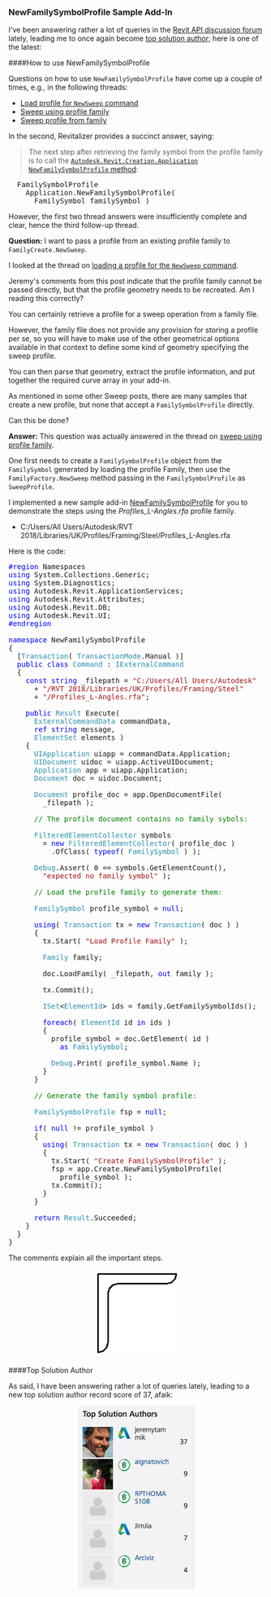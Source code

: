 <head>
<meta http-equiv="Content-Type" content="text/html; charset=utf-8">
<link rel="stylesheet" type="text/css" href="bc.css">
<!--
<script src="run_prettify.js" type="text/javascript"></script>
<script src="https://google-code-prettify.googlecode.com/svn/loader/run_prettify.js" type="text/javascript"></script>
-->
<script src="https://cdn.rawgit.com/google/code-prettify/master/loader/run_prettify.js" type="text/javascript"></script>
</head>

<!---

- implemented NewFamilySymbolProfile sample app
  https://github.com/jeremytammik/NewFamilySymbolProfile
  13871503 [Sweep Profile From Family]
  https://forums.autodesk.com/t5/revit-api-forum/sweep-profile-from-family/m-p/7751112
  https://forums.autodesk.com/t5/revit-api-forum/sweep-using-profile-family/m-p/6057115

 #RevitAPI @AutodeskRevit #bim #dynamobim @AutodeskForge #ForgeDevCon 

Questions on how to use <code>NewFamilySymbolProfile</code> have come up a couple of times in the Revit API discussion forum.
The short answer is: retrieve the family symbol from the profile family, then call the creation application <code>NewFamilySymbolProfile</code> method.
I implemented a new sample add-in for you to demonstrate the steps using the <i>Profiles_L-Angles.rfa</i> profile family...

--->

### NewFamilySymbolProfile Sample Add-In

I've been answering rather a lot of queries in
the [Revit API discussion forum](http://forums.autodesk.com/t5/revit-api-forum/bd-p/160) lately,
leading me to once again become [top solution author](#2); here is one of the latest:

####<a name="1"></a>How to use NewFamilySymbolProfile

Questions on how to use `NewFamilySymbolProfile` have come up a couple of times, e.g., in the following threads:

- [Load profile for `NewSweep` command](https://forums.autodesk.com/t5/revit-api-forum/load-profile-for-newsweep-command/td-p/5117864)
- [Sweep using profile family](https://forums.autodesk.com/t5/revit-api-forum/sweep-using-profile-family/m-p/6057115)
- [Sweep profile from family](https://forums.autodesk.com/t5/revit-api-forum/sweep-profile-from-family/m-p/7751112)

In the second, Revitalizer provides a succinct answer, saying:

> The next step after retrieving the family symbol from the profile family is to call
> the [`Autodesk.Revit.Creation.Application` `NewFamilySymbolProfile` method](http://www.revitapidocs.com/2018.1/0fd22223-8ca8-2955-e2ee-7d83d853ee8f.htm):

<pre class="code">
  FamilySymbolProfile
    Application.NewFamilySymbolProfile(
      FamilySymbol familySymbol )
</pre>
 
However, the first two thread answers were insufficiently complete and clear, hence the third follow-up thread.

**Question:** I want to pass a profile from an existing profile family to `FamilyCreate.NewSweep`.

I looked at the thread
on [loading a profile for the `NewSweep` command](https://forums.autodesk.com/t5/revit-api-forum/load-profile-for-newsweep-command/td-p/5117864).

Jeremy's comments from this post indicate that the profile family cannot be passed directly, but that the profile geometry needs to be recreated. Am I reading this correctly?

You can certainly retrieve a profile for a sweep operation from a family file.

However, the family file does not provide any provision for storing a profile per se, so you will have to make use of the other geometrical options available in that context to define some kind of geometry specifying the sweep profile.

You can then parse that geometry, extract the profile information, and put together the required curve array in your add-in.

As mentioned in some other Sweep posts, there are many samples that create a new profile, but none that accept a `FamilySymbolProfile` directly.

Can this be done?

**Answer:** This question was actually answered in the thread
on [sweep using profile family](https://forums.autodesk.com/t5/revit-api-forum/sweep-using-profile-family/m-p/6057115).

One first needs to create a `FamilySymbolProfile` object from the `FamilySymbol` generated by loading the profile Family, then use the  `FamilyFactory.NewSweep` method passing in the `FamilySymbolProfile` as `SweepProfile`.

I implemented a new sample
add-in [NewFamilySymbolProfile](https://github.com/jeremytammik/NewFamilySymbolProfile) for
you to demonstrate the steps using the *Profiles_L-Angles.rfa* profile family.

- C:/Users/All Users/Autodesk/RVT 2018/Libraries/UK/Profiles/Framing/Steel/Profiles_L-Angles.rfa

Here is the code:

<pre class="code">
<span style="color:blue;">#region</span>&nbsp;Namespaces
<span style="color:blue;">using</span>&nbsp;System.Collections.Generic;
<span style="color:blue;">using</span>&nbsp;System.Diagnostics;
<span style="color:blue;">using</span>&nbsp;Autodesk.Revit.ApplicationServices;
<span style="color:blue;">using</span>&nbsp;Autodesk.Revit.Attributes;
<span style="color:blue;">using</span>&nbsp;Autodesk.Revit.DB;
<span style="color:blue;">using</span>&nbsp;Autodesk.Revit.UI;
<span style="color:blue;">#endregion</span>
 
<span style="color:blue;">namespace</span>&nbsp;NewFamilySymbolProfile
{
&nbsp;&nbsp;[<span style="color:#2b91af;">Transaction</span>(&nbsp;<span style="color:#2b91af;">TransactionMode</span>.Manual&nbsp;)]
&nbsp;&nbsp;<span style="color:blue;">public</span>&nbsp;<span style="color:blue;">class</span>&nbsp;<span style="color:#2b91af;">Command</span>&nbsp;:&nbsp;<span style="color:#2b91af;">IExternalCommand</span>
&nbsp;&nbsp;{
&nbsp;&nbsp;&nbsp;&nbsp;<span style="color:blue;">const</span>&nbsp;<span style="color:blue;">string</span>&nbsp;_filepath&nbsp;=&nbsp;<span style="color:#a31515;">&quot;C:/Users/All&nbsp;Users/Autodesk&quot;</span>
&nbsp;&nbsp;&nbsp;&nbsp;&nbsp;&nbsp;+&nbsp;<span style="color:#a31515;">&quot;/RVT&nbsp;2018/Libraries/UK/Profiles/Framing/Steel&quot;</span>
&nbsp;&nbsp;&nbsp;&nbsp;&nbsp;&nbsp;+&nbsp;<span style="color:#a31515;">&quot;/Profiles_L-Angles.rfa&quot;</span>;
 
&nbsp;&nbsp;&nbsp;&nbsp;<span style="color:blue;">public</span>&nbsp;<span style="color:#2b91af;">Result</span>&nbsp;Execute(
&nbsp;&nbsp;&nbsp;&nbsp;&nbsp;&nbsp;<span style="color:#2b91af;">ExternalCommandData</span>&nbsp;commandData,
&nbsp;&nbsp;&nbsp;&nbsp;&nbsp;&nbsp;<span style="color:blue;">ref</span>&nbsp;<span style="color:blue;">string</span>&nbsp;message,
&nbsp;&nbsp;&nbsp;&nbsp;&nbsp;&nbsp;<span style="color:#2b91af;">ElementSet</span>&nbsp;elements&nbsp;)
&nbsp;&nbsp;&nbsp;&nbsp;{
&nbsp;&nbsp;&nbsp;&nbsp;&nbsp;&nbsp;<span style="color:#2b91af;">UIApplication</span>&nbsp;uiapp&nbsp;=&nbsp;commandData.Application;
&nbsp;&nbsp;&nbsp;&nbsp;&nbsp;&nbsp;<span style="color:#2b91af;">UIDocument</span>&nbsp;uidoc&nbsp;=&nbsp;uiapp.ActiveUIDocument;
&nbsp;&nbsp;&nbsp;&nbsp;&nbsp;&nbsp;<span style="color:#2b91af;">Application</span>&nbsp;app&nbsp;=&nbsp;uiapp.Application;
&nbsp;&nbsp;&nbsp;&nbsp;&nbsp;&nbsp;<span style="color:#2b91af;">Document</span>&nbsp;doc&nbsp;=&nbsp;uidoc.Document;
 
&nbsp;&nbsp;&nbsp;&nbsp;&nbsp;&nbsp;<span style="color:#2b91af;">Document</span>&nbsp;profile_doc&nbsp;=&nbsp;app.OpenDocumentFile(&nbsp;
&nbsp;&nbsp;&nbsp;&nbsp;&nbsp;&nbsp;&nbsp;&nbsp;_filepath&nbsp;);
 
&nbsp;&nbsp;&nbsp;&nbsp;&nbsp;&nbsp;<span style="color:green;">//&nbsp;The&nbsp;profile&nbsp;document&nbsp;contains&nbsp;no&nbsp;family&nbsp;sybols:</span>
 
&nbsp;&nbsp;&nbsp;&nbsp;&nbsp;&nbsp;<span style="color:#2b91af;">FilteredElementCollector</span>&nbsp;symbols
&nbsp;&nbsp;&nbsp;&nbsp;&nbsp;&nbsp;&nbsp;&nbsp;=&nbsp;<span style="color:blue;">new</span>&nbsp;<span style="color:#2b91af;">FilteredElementCollector</span>(&nbsp;profile_doc&nbsp;)
&nbsp;&nbsp;&nbsp;&nbsp;&nbsp;&nbsp;&nbsp;&nbsp;&nbsp;&nbsp;.OfClass(&nbsp;<span style="color:blue;">typeof</span>(&nbsp;<span style="color:#2b91af;">FamilySymbol</span>&nbsp;)&nbsp;);
 
&nbsp;&nbsp;&nbsp;&nbsp;&nbsp;&nbsp;<span style="color:#2b91af;">Debug</span>.Assert(&nbsp;0&nbsp;==&nbsp;symbols.GetElementCount(),&nbsp;
&nbsp;&nbsp;&nbsp;&nbsp;&nbsp;&nbsp;&nbsp;&nbsp;<span style="color:#a31515;">&quot;expected&nbsp;no&nbsp;family&nbsp;symbol&quot;</span>&nbsp;);
 
&nbsp;&nbsp;&nbsp;&nbsp;&nbsp;&nbsp;<span style="color:green;">//&nbsp;Load&nbsp;the&nbsp;profile&nbsp;family&nbsp;to&nbsp;generate&nbsp;them:</span>
 
&nbsp;&nbsp;&nbsp;&nbsp;&nbsp;&nbsp;<span style="color:#2b91af;">FamilySymbol</span>&nbsp;profile_symbol&nbsp;=&nbsp;<span style="color:blue;">null</span>;
 
&nbsp;&nbsp;&nbsp;&nbsp;&nbsp;&nbsp;<span style="color:blue;">using</span>(&nbsp;<span style="color:#2b91af;">Transaction</span>&nbsp;tx&nbsp;=&nbsp;<span style="color:blue;">new</span>&nbsp;<span style="color:#2b91af;">Transaction</span>(&nbsp;doc&nbsp;)&nbsp;)
&nbsp;&nbsp;&nbsp;&nbsp;&nbsp;&nbsp;{
&nbsp;&nbsp;&nbsp;&nbsp;&nbsp;&nbsp;&nbsp;&nbsp;tx.Start(&nbsp;<span style="color:#a31515;">&quot;Load&nbsp;Profile&nbsp;Family&quot;</span>&nbsp;);
 
&nbsp;&nbsp;&nbsp;&nbsp;&nbsp;&nbsp;&nbsp;&nbsp;<span style="color:#2b91af;">Family</span>&nbsp;family;
 
&nbsp;&nbsp;&nbsp;&nbsp;&nbsp;&nbsp;&nbsp;&nbsp;doc.LoadFamily(&nbsp;_filepath,&nbsp;<span style="color:blue;">out</span>&nbsp;family&nbsp;);
 
&nbsp;&nbsp;&nbsp;&nbsp;&nbsp;&nbsp;&nbsp;&nbsp;tx.Commit();
 
&nbsp;&nbsp;&nbsp;&nbsp;&nbsp;&nbsp;&nbsp;&nbsp;<span style="color:#2b91af;">ISet</span>&lt;<span style="color:#2b91af;">ElementId</span>&gt;&nbsp;ids&nbsp;=&nbsp;family.GetFamilySymbolIds();
 
&nbsp;&nbsp;&nbsp;&nbsp;&nbsp;&nbsp;&nbsp;&nbsp;<span style="color:blue;">foreach</span>(&nbsp;<span style="color:#2b91af;">ElementId</span>&nbsp;id&nbsp;<span style="color:blue;">in</span>&nbsp;ids&nbsp;)
&nbsp;&nbsp;&nbsp;&nbsp;&nbsp;&nbsp;&nbsp;&nbsp;{
&nbsp;&nbsp;&nbsp;&nbsp;&nbsp;&nbsp;&nbsp;&nbsp;&nbsp;&nbsp;profile_symbol&nbsp;=&nbsp;doc.GetElement(&nbsp;id&nbsp;)&nbsp;
&nbsp;&nbsp;&nbsp;&nbsp;&nbsp;&nbsp;&nbsp;&nbsp;&nbsp;&nbsp;&nbsp;&nbsp;<span style="color:blue;">as</span>&nbsp;<span style="color:#2b91af;">FamilySymbol</span>;
 
&nbsp;&nbsp;&nbsp;&nbsp;&nbsp;&nbsp;&nbsp;&nbsp;&nbsp;&nbsp;<span style="color:#2b91af;">Debug</span>.Print(&nbsp;profile_symbol.Name&nbsp;);
&nbsp;&nbsp;&nbsp;&nbsp;&nbsp;&nbsp;&nbsp;&nbsp;}
&nbsp;&nbsp;&nbsp;&nbsp;&nbsp;&nbsp;}
 
&nbsp;&nbsp;&nbsp;&nbsp;&nbsp;&nbsp;<span style="color:green;">//&nbsp;Generate&nbsp;the&nbsp;family&nbsp;symbol&nbsp;profile:</span>
 
&nbsp;&nbsp;&nbsp;&nbsp;&nbsp;&nbsp;<span style="color:#2b91af;">FamilySymbolProfile</span>&nbsp;fsp&nbsp;=&nbsp;<span style="color:blue;">null</span>;
 
&nbsp;&nbsp;&nbsp;&nbsp;&nbsp;&nbsp;<span style="color:blue;">if</span>(&nbsp;<span style="color:blue;">null</span>&nbsp;!=&nbsp;profile_symbol&nbsp;)
&nbsp;&nbsp;&nbsp;&nbsp;&nbsp;&nbsp;{
&nbsp;&nbsp;&nbsp;&nbsp;&nbsp;&nbsp;&nbsp;&nbsp;<span style="color:blue;">using</span>(&nbsp;<span style="color:#2b91af;">Transaction</span>&nbsp;tx&nbsp;=&nbsp;<span style="color:blue;">new</span>&nbsp;<span style="color:#2b91af;">Transaction</span>(&nbsp;doc&nbsp;)&nbsp;)
&nbsp;&nbsp;&nbsp;&nbsp;&nbsp;&nbsp;&nbsp;&nbsp;{
&nbsp;&nbsp;&nbsp;&nbsp;&nbsp;&nbsp;&nbsp;&nbsp;&nbsp;&nbsp;tx.Start(&nbsp;<span style="color:#a31515;">&quot;Create&nbsp;FamilySymbolProfile&quot;</span>&nbsp;);
&nbsp;&nbsp;&nbsp;&nbsp;&nbsp;&nbsp;&nbsp;&nbsp;&nbsp;&nbsp;fsp&nbsp;=&nbsp;app.Create.NewFamilySymbolProfile(&nbsp;
&nbsp;&nbsp;&nbsp;&nbsp;&nbsp;&nbsp;&nbsp;&nbsp;&nbsp;&nbsp;&nbsp;&nbsp;profile_symbol&nbsp;);
&nbsp;&nbsp;&nbsp;&nbsp;&nbsp;&nbsp;&nbsp;&nbsp;&nbsp;&nbsp;tx.Commit();
&nbsp;&nbsp;&nbsp;&nbsp;&nbsp;&nbsp;&nbsp;&nbsp;}
&nbsp;&nbsp;&nbsp;&nbsp;&nbsp;&nbsp;}
 
&nbsp;&nbsp;&nbsp;&nbsp;&nbsp;&nbsp;<span style="color:blue;">return</span>&nbsp;<span style="color:#2b91af;">Result</span>.Succeeded;
&nbsp;&nbsp;&nbsp;&nbsp;}
&nbsp;&nbsp;}
}
</pre>

The comments explain all the important steps.
 
<center>
<img src="img/l_angle_rfa.png" alt="UK Profiles Framing Steel Profiles_L-Angles.rfa" width="177"/>
</center>

####<a name="2"></a>Top Solution Author

As said, I have been answering rather a lot of queries lately, leading to a new top solution author record score of 37, afaik:

<center>
<img src="img/2018-02-08_top_solution_author_37.png" alt="Top solution author" width="231"/>
</center>

